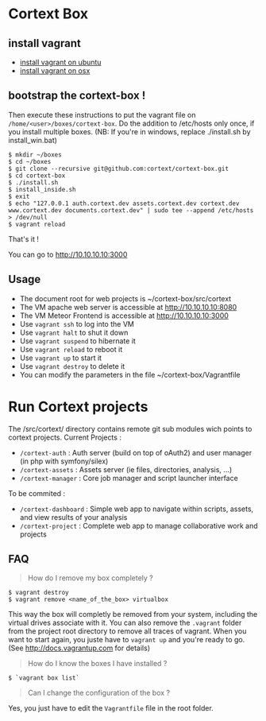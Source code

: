 Cortext Box
===========

## install vagrant

- [install vagrant on ubuntu](https://github.com/cortext/cortext-box/wiki/vagrant:-installation-on-ubuntu)
- [install vagrant on osx]()

## bootstrap the cortext-box !

Then execute these instructions to put the vagrant file on `/home/<user>/boxes/cortext-box`. Do the addition to /etc/hosts only once, if you install multiple boxes. (NB: If you're in windows, replace ./install.sh by install_win.bat)

    $ mkdir ~/boxes
    $ cd ~/boxes
    $ git clone --recursive git@github.com:cortext/cortext-box.git
    $ cd cortext-box
    $ ./install.sh
    $ install_inside.sh 
    $ exit
    $ echo "127.0.0.1 auth.cortext.dev assets.cortext.dev cortext.dev www.cortext.dev documents.cortext.dev" | sudo tee --append /etc/hosts > /dev/null
    $ vagrant reload

That's it !

You can go to http://10.10.10.10:3000

Usage
-----

  * The document root for web projects is  ~/cortext-box/src/cortext
  * The VM apache web server is accessible at http://10.10.10.10:8080
  * The VM Meteor Frontend is accessible at http://10.10.10.10:3000
  * Use `vagrant ssh` to log into the VM
  * Use `vagrant halt` to shut it down
  * Use `vagrant suspend` to hibernate it
  * Use `vagrant reload` to reboot it
  * Use `vagrant up` to start it
  * Use `vagrant destroy` to delete it
  * You can modify the parameters in the file ~/cortext-box/Vagrantfile

# Run Cortext projects

The /src/cortext/ directory contains remote git sub modules wich points to cortext projects.
Current Projects :
  * `/cortext-auth` : Auth server (build on top of oAuth2) and user manager (in php with symfony/silex)
  * `/cortext-assets` :  Assets server (ie files, directories, analysis, ...)
  * `/cortext-manager` : Core job manager and script launcher interface

To be commited :
  * `/cortext-dashboard` : Simple web app to navigate within scripts, assets, and view results of your analysis
  * `/cortext-project` : Complete web app to manage collaborative work and projects

FAQ 
---

> How do I remove my box completely ?

    $ vagrant destroy
    $ vagrant remove <name_of_the_box> virtualbox

This way the box will completly be removed from your system, including the virtual drives associate with it.
You can also remove the `.vagrant` folder from the project root directory to remove all traces of vagrant. 
When you want to start again, you juste have to `vagrant up` and you're ready to go. (See http://docs.vagrantup.com for details)

> How do I know the boxes I have installed ?

    $ `vagrant box list`

> Can I change the configuration of the box ?

Yes, you just have to edit the `Vagrantfile` file in the root folder.

